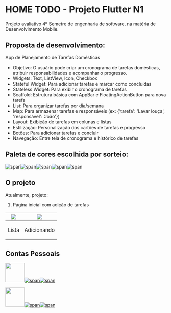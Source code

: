 # HOME TODO - Projeto Flutter N1
Projeto avaliativo 4º Semetre de engenharia de software, na matéria de Desenvolvimento Mobile.

## Proposta de desenvolvimento:
App de Planejamento de Tarefas Domésticas

- Objetivo: O usuário pode criar um cronograma de tarefas domésticas, atribuir responsabilidades e acompanhar o progresso.
- Widgets: Text, ListView, Icon, Checkbox
- Stateful Widget: Para adicionar tarefas e marcar como concluídas
- Stateless Widget: Para exibir o cronograma de tarefas
- Scaffold: Estrutura básica com AppBar e FloatingActionButton para nova tarefa
- List: Para organizar tarefas por dia/semana
- Map: Para armazenar tarefas e responsáveis (ex: {'tarefa': 'Lavar louça', 'responsável': 'João'})
- Layout: Exibição de tarefas em colunas e listas
- Estilização: Personalização dos cartões de tarefas e progresso
- Botões: Para adicionar tarefas e concluir
- Navegação: Entre tela de cronograma e histórico de tarefas

## Paleta de cores escolhida por sorteio:

![span](https://placehold.co/100x200/cb6f84/000000.png?text=%23cb6f84)![span](https://placehold.co/100x200/291d21/FFFFFF.png?text=%23291d21)![span](https://placehold.co/100x200/5d544d/FFFFFF.png?text=%235d544d)![span](https://placehold.co/100x200/cfccbb/000000.png?text=%23cfccbb)![span](https://placehold.co/100x200/e1daca/000000.png?text=%23e1daca)

## O projeto

Atualmente, projeto:

1. Página inicial com adição de tarefas

| <img src="https://i.imgur.com/xtS2rrG.png" />  | <img src="https://i.imgur.com/eUBYUFv.png" />  |
| ----- | ----- |
| <p align="center">Lista</p> | <p align="center">Adicionando</p> |

## Contas Pessoais

[<img src="https://avatars.githubusercontent.com/u/97479966" width="60"/>![span](https://placehold.co/10x60/FFA500/FFA500.png)![span](https://placehold.co/220x60/000000/FFFFFF/png?text=Victor%20Rocha)](https://victorrochar.github.io)

[<img src="https://avatars.githubusercontent.com/u/128716535" width="60"/>![span](https://placehold.co/10x60/800080/800080.png)![span](https://placehold.co/220x60/000000/FFFFFF/png?text=André%20Specht)](https://andreespecht.github.io)
